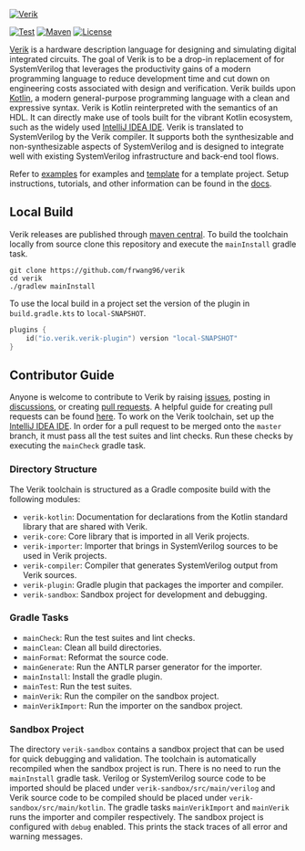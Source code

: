 [![Verik](https://verik.io/img/logo-banner.svg)](https://verik.io)

[![Test](https://github.com/frwang96/verik/actions/workflows/Sanity.yml/badge.svg)](
https://github.com/frwang96/verik)
[![Maven](https://img.shields.io/maven-central/v/io.verik/verik-core)](
https://search.maven.org/search?q=io.verik)
[![License](https://img.shields.io/badge/License-Apache%202.0-blue.svg)](
https://opensource.org/licenses/Apache-2.0)


[Verik](https://verik.io) is a hardware description language for designing and simulating digital integrated circuits.
The goal of Verik is to be a drop-in replacement of for SystemVerilog that leverages the productivity gains of a modern
programming language to reduce development time and cut down on engineering costs associated with design and
verification.
Verik builds upon [Kotlin](https://kotlinlang.org), a modern general-purpose programming language with a clean and
expressive syntax.
Verik is Kotlin reinterpreted with the semantics of an HDL.
It can directly make use of tools built for the vibrant Kotlin ecosystem, such as the widely used
[IntelliJ IDEA IDE](https://www.jetbrains.com/idea/).
Verik is translated to SystemVerilog by the Verik compiler.
It supports both the synthesizable and non-synthesizable aspects of SystemVerilog and is designed to integrate well with
existing SystemVerilog infrastructure and back-end tool flows.

Refer to [examples](https://github.com/frwang96/verik-examples) for examples and
[template](https://github.com/frwang96/verik-template) for a template project.
Setup instructions, tutorials, and other information can be found in the [docs](https://verik.io/docs/overview).

## Local Build

Verik releases are published through [maven central](https://search.maven.org/search?q=io.verik).
To build the toolchain locally from source clone this repository and execute the `mainInstall` gradle task.

```
git clone https://github.com/frwang96/verik
cd verik
./gradlew mainInstall
```

To use the local build in a project set the version of the plugin in `build.gradle.kts` to `local-SNAPSHOT`.

```kotlin
plugins {
    id("io.verik.verik-plugin") version "local-SNAPSHOT"
}
```

## Contributor Guide

Anyone is welcome to contribute to Verik by raising [issues](https://github.com/frwang96/verik/issues), posting in
[discussions](https://github.com/frwang96/verik/discussions), or creating
[pull requests](https://github.com/frwang96/verik/pulls).
A helpful guide for creating pull requests can be found
[here](https://www.freecodecamp.org/news/how-to-make-your-first-pull-request-on-github-3/).
To work on the Verik toolchain, set up the [IntelliJ IDEA IDE](https://www.jetbrains.com/idea/).
In order for a pull request to be merged onto the `master` branch, it must pass all the test suites and lint checks.
Run these checks by executing the `mainCheck` gradle task.

### Directory Structure

The Verik toolchain is structured as a Gradle composite build with the following modules:

- `verik-kotlin`: Documentation for declarations from the Kotlin standard library that are shared with Verik.
- `verik-core`: Core library that is imported in all Verik projects.
- `verik-importer`: Importer that brings in SystemVerilog sources to be used in Verik projects.
- `verik-compiler`: Compiler that generates SystemVerilog output from Verik sources.
- `verik-plugin`: Gradle plugin that packages the importer and compiler.
- `verik-sandbox`: Sandbox project for development and debugging.

### Gradle Tasks

- `mainCheck`: Run the test suites and lint checks.
- `mainClean`: Clean all build directories.
- `mainFormat`: Reformat the source code.
- `mainGenerate`: Run the ANTLR parser generator for the importer.
- `mainInstall`: Install the gradle plugin.
- `mainTest`: Run the test suites.
- `mainVerik`: Run the compiler on the sandbox project.
- `mainVerikImport`: Run the importer on the sandbox project.

### Sandbox Project

The directory `verik-sandbox` contains a sandbox project that can be used for quick debugging and validation.
The toolchain is automatically recompiled when the sandbox project is run.
There is no need to run the `mainInstall` gradle task.
Verilog or SystemVerilog source code to be imported should be placed under `verik-sandbox/src/main/verilog` and Verik
source code to be compiled should be placed under `verik-sandbox/src/main/kotlin`.
The gradle tasks `mainVerikImport` and `mainVerik` runs the importer and compiler respectively.
The sandbox project is configured with `debug` enabled.
This prints the stack traces of all error and warning messages.
